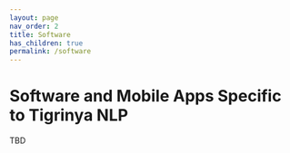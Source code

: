 ```yaml
---
layout: page
nav_order: 2
title: Software
has_children: true
permalink: /software
---
```

# Software and Mobile Apps Specific to Tigrinya NLP

TBD